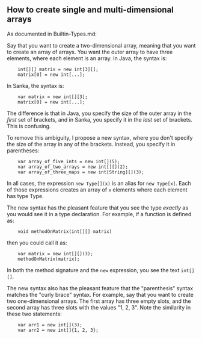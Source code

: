 ## How to create single and multi-dimensional arrays

As documented in Builtin-Types.md:

Say that you want to create a two-dimensional array, meaning that you
want to create an array of arrays. You want the outer array to have
three elements, where each element is an array. In Java, the syntax
is:
~~~
    int[][] matrix = new int[3][];
    matrix[0] = new int[...];
~~~

In Sanka, the syntax is:
~~~
    var matrix = new int[][3];
    matrix[0] = new int[...];
~~~

The difference is that in Java, you specify the size of the outer
array in the _first_ set of brackets, and in Sanka, you specify it in
the _last_ set of brackets. This is confusing.

To remove this ambiguity, I propose a new syntax, where you don't
specify the size of the array in any of the brackets. Instead, you
specify it in parentheses:
~~~
    var array_of_five_ints = new int[](5);
    var array_of_two_arrays = new int[][](2);
    var array_of_three_maps = new int[String][](3);
~~~

In all cases, the expression `new Type[](x)` is an alias for
`new Type[x]`. Each of those expressions creates an array of `x`
elements where each element has type Type.

The new syntax has the pleasant feature that you see the type
_exactly_ as you would see it in a type declaration. For example, if a
function is defined as:

~~~
    void methodOnMatrix(int[][] matrix)
~~~
then you could call it as:
~~~
    var matrix = new int[][](3);
    methodOnMatrix(matrix);
~~~

In both the method signature and the `new` expression, you see the
text `int[][]`.

The new syntax also has the pleasant feature that the "parenthesis"
syntax matches the "curly brace" syntax. For example, say that you
want to create two one-dimensional arrays. The first array has three
empty slots, and the second array has three slots with the values "1,
2, 3". Note the similarity in these two statements:
~~~
    var arr1 = new int[](3);
    var arr2 = new int[]{1, 2, 3};
~~~
